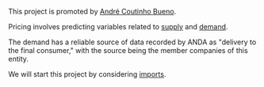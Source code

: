 This project is promoted by [André Coutinho Bueno](https://andrecoutinhobueno.github.io/AndreCoutinhoBueno/).

Pricing involves predicting variables related to [supply](suplly/README.md) and [demand](demand/README.md).


The demand has a reliable source of data recorded by ANDA as "delivery to the final consumer," with the source being the member companies of this entity.

We will start this project by considering [imports](/home/andre301267/git/Pricing-Fertilizer/supply/imports/README.md).